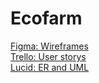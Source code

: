 # Ecofarm

<a href="https://www.figma.com/file/KGuxzhmkfQizHSJLgRt3jb/Eko-g%C3%A5rdar?node-id=0%3A1&t=mMRHyq8aFnroEAbt-1" target="_blank">Figma: Wireframes</a><br>
<a href="https://trello.com/b/RsSHfsep/eco-farms" target="_blank">Trello: User storys</a><br>
<a href="https://lucid.app/lucidchart/2db52c5c-d8d2-43ea-ab8b-8d16c40a746d/edit?viewport_loc=-31%2C-131%2C1707%2C764%2C0_0&invitationId=inv_6ba8714d-d8b4-4288-ac62-ed01e42a9a0d" target="_blank">Lucid: ER and UML</a><br>
